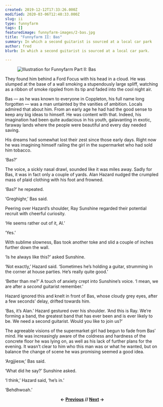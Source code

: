 ```yaml
---
created: 2019-12-12T17:33:26.000Z
modified: 2020-03-06T12:48:33.000Z
slug: ii
type: funnyfarm
tags: []
featuredimage: funnyfarm-images/2-bas.jpg
title: "Funnyfarm II: Bas"
summary: In which a second guitarist is sourced at a local car park
author: fred
blurb: In which a second guitarist is sourced at a local car park.

---
```


<figure class="wide">
  <img src="funnyfarm-images/2-bas.jpg" alt="Illustration for Funnyfarm Part II: Bas" />
  <figcaption></figcaption>
</figure>

They found him behind a Ford Focus with his head in a cloud. He was slumped at the base of a wall smoking a stupendously large spliff, watching as a ribbon of smoke rippled from its tip and faded into the cool night air.

Bas — as he was known to everyone in Coppleton, his full name long forgotten — was a man untainted by the vanities of ambition. Locals admired that about him. From an early age he had had the good sense to keep any big ideas to himself. He was content with that. Indeed, his imagination had been quite audacious in his youth, galavanting in exotic, faraway lands where the people were beautiful and every day needed saving.

His dreams had somewhat lost their zest since those early days. Right now he was imagining himself railing the girl in the supermarket who had sold him tobacco.

‘Bas?’

The voice, a sickly nasal drawl, sounded like it was miles away. Sadly for Bas, it was in fact only a couple of yards. Alan Hazard nudged the crumpled mass of plaid clothing with his foot and frowned.

‘Bas?’ he repeated.

‘Greghighr,’ Bas said.

Peering over Hazard’s shoulder, Ray Sunshine regarded their potential recruit with cheerful curiosity.

‘He seems rather out of it, Al.’

‘Yes.’

With sublime slowness, Bas took another toke and slid a couple of inches further down the wall.

‘Is he always like this?’ asked Sunshine.

‘Not exactly,’ Hazard said. ‘Sometimes he’s holding a guitar, strumming in the corner at house parties. He’s really quite good.’

‘Better than me?’ A touch of anxiety crept into Sunshine’s voice. ‘I mean, we are after a *second* guitarist remember.’

Hazard ignored this and knelt in front of Bas, whose cloudy grey eyes, after a few seconds’ delay, drifted towards him.

‘Bas, it’s Alan.’ Hazard gestured over his shoulder. ‘And this is Ray. We’re forming a band, the greatest band that has ever been and is ever likely to be. We need a second guitarist. Would you like to join us?’

The agreeable visions of the supermarket girl had begun to fade from Bas’ mind. He was increasingly aware of the coldness and hardness of the concrete floor he was lying on, as well as his lack of further plans for the evening. It wasn’t clear to him who this man was or what he wanted, but on balance the change of scene he was promising seemed a good idea.

‘Argjjiesw,’ Bas said.

‘What did he say?’ Sunshine asked.

‘I think,’ Hazard said, ‘he’s in.’

‘Behdhwoah.’

<center><strong></strong><p><strong>← <a href="funnyfarm/i/">Previous</a> // <a href="funnyfarm/iii/">Next</a> →</strong></p></center>